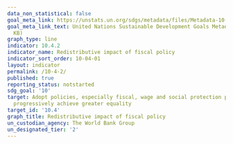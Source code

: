 ```yaml
---
data_non_statistical: false
goal_meta_link: https://unstats.un.org/sdgs/metadata/files/Metadata-10-04-02.pdf
goal_meta_link_text: United Nations Sustainable Development Goals Metadata (PDF 190
  KB)
graph_type: line
indicator: 10.4.2
indicator_name: Redistributive impact of fiscal policy
indicator_sort_order: 10-04-01
layout: indicator
permalink: /10-4-2/
published: true
reporting_status: notstarted
sdg_goal: '10'
target: Adopt policies, especially fiscal, wage and social protection policies, and
  progressively achieve greater equality
target_id: '10.4'
graph_title: Redistributive impact of fiscal policy
un_custodian_agency: The World Bank Group
un_designated_tier: '2'
---
```

